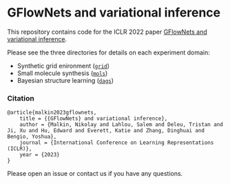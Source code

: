 # GFlowNets and variational inference

This repository contains code for the ICLR 2022 paper [GFlowNets and variational inference](https://arxiv.org/abs/2210.00580).

Please see the three directories for details on each experiment domain:
- Synthetic grid enironment ([`grid`](./grid))
- Small molecule synthesis ([`mols`](./mols))
- Bayesian structure learning ([`dags`](./dags))

### Citation

```
@article{malkin2023gflownets,
    title = {{GFlowNets} and variational inference},
    author = {Malkin, Nikolay and Lahlou, Salem and Deleu, Tristan and Ji, Xu and Hu, Edward and Everett, Katie and Zhang, Dinghuai and Bengio, Yoshua},
    journal = {International Conference on Learning Representations (ICLR)},
    year = {2023}
}
```

Please open an issue or contact us if you have any questions.
